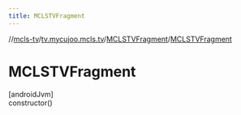 ```yaml
---
title: MCLSTVFragment
---
```

//[mcls-tv](../../../index.html)/[tv.mycujoo.mcls.tv](../index.html)/[MCLSTVFragment](index.html)/[MCLSTVFragment](-m-c-l-s-t-v-fragment.html)



# MCLSTVFragment



[androidJvm]\
constructor()




